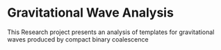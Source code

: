 # Gravitational Wave Analysis
This Research project presents an analysis of templates for gravitational waves produced by compact binary coalescence 
